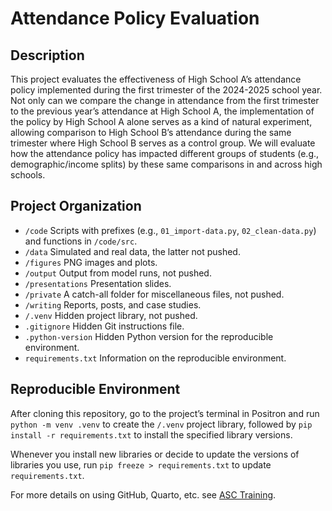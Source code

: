 # Attendance Policy Evaluation


## Description

This project evaluates the effectiveness of High School A’s attendance
policy implemented during the first trimester of the 2024-2025 school
year. Not only can we compare the change in attendance from the first
trimester to the previous year’s attendance at High School A, the
implementation of the policy by High School A alone serves as a kind of
natural experiment, allowing comparison to High School B’s attendance
during the same trimester where High School B serves as a control group.
We will evaluate how the attendance policy has impacted different groups
of students (e.g., demographic/income splits) by these same comparisons
in and across high schools.

## Project Organization

- `/code` Scripts with prefixes (e.g., `01_import-data.py`,
  `02_clean-data.py`) and functions in `/code/src`.
- `/data` Simulated and real data, the latter not pushed.
- `/figures` PNG images and plots.
- `/output` Output from model runs, not pushed.
- `/presentations` Presentation slides.
- `/private` A catch-all folder for miscellaneous files, not pushed.
- `/writing` Reports, posts, and case studies.
- `/.venv` Hidden project library, not pushed.
- `.gitignore` Hidden Git instructions file.
- `.python-version` Hidden Python version for the reproducible
  environment.
- `requirements.txt` Information on the reproducible environment.

## Reproducible Environment

After cloning this repository, go to the project’s terminal in Positron
and run `python -m venv .venv` to create the `/.venv` project library,
followed by `pip install -r requirements.txt` to install the specified
library versions.

Whenever you install new libraries or decide to update the versions of
libraries you use, run `pip freeze > requirements.txt` to update
`requirements.txt`.

For more details on using GitHub, Quarto, etc. see [ASC
Training](https://github.com/marcdotson/asc-training).
